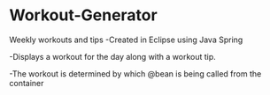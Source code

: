 # Workout-Generator
 Weekly workouts and tips
 -Created in Eclipse using Java Spring
 
 -Displays a workout for the day along with a workout tip. 
 
 -The workout is determined by which @bean is being called from the container
 
